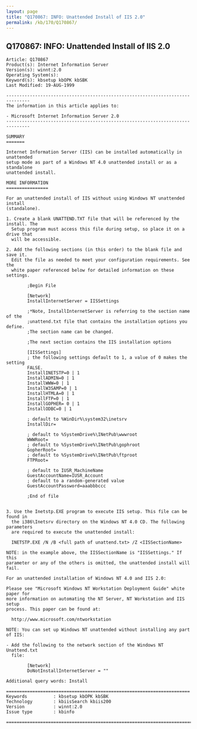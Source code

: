 ```yaml
---
layout: page
title: "Q170867: INFO: Unattended Install of IIS 2.0"
permalink: /kb/170/Q170867/
---
```


## Q170867: INFO: Unattended Install of IIS 2.0

	Article: Q170867
	Product(s): Internet Information Server
	Version(s): winnt:2.0
	Operating System(s): 
	Keyword(s): kbsetup kbOPK kbSBK
	Last Modified: 19-AUG-1999
	
	-------------------------------------------------------------------------------
	The information in this article applies to:
	
	- Microsoft Internet Information Server 2.0 
	-------------------------------------------------------------------------------
	
	SUMMARY
	=======
	
	Internet Information Server (IIS) can be installed automatically in unattended
	setup mode as part of a Windows NT 4.0 unattended install or as a standalone
	unattended install.
	
	MORE INFORMATION
	================
	
	For an unattended install of IIS without using Windows NT unattended install
	(standalone).
	
	1. Create a blank UNATTEND.TXT file that will be referenced by the install. The
	  Setup program must access this file during setup, so place it on a drive that
	  will be accessible.
	
	2. Add the following sections (in this order) to the blank file and save it.
	  Edit the file as needed to meet your configuration requirements. See the
	  white paper referenced below for detailed information on these settings.
	
	        ;Begin File
	
	        [Network]
	        InstallInternetServer = IISSettings
	
	        ;*Note, InstallInternetServer is referring to the section name of the
	        ;unattend.txt file that contains the installation options you define.
	        ;The section name can be changed.
	
	        ;The next section contains the IIS installation options
	
	        [IISSettings]
	        ; the following settings default to 1, a value of 0 makes the setting
	        FALSE.
	        InstallINETSTP=0 | 1
	        InstallADMIN=0 | 1
	        InstallWWW=0 | 1
	        InstallW3SAMP=0 | 1
	        InstallHTMLA=0 | 1
	        InstallFTP=0 | 1
	        InstallGOPHER= 0 | 1
	        InstallODBC=0 | 1
	
	        ; default to %WinDir%\system32\inetsrv
	        InstallDir=
	
	        ; default to %SystemDrive%\INetPub\wwwroot
	        WWWRoot=
	        ; default to %SystemDrive%\INetPub\gophroot
	        GopherRoot=
	        ; default to %SystemDrive%\INetPub\ftproot
	        FTPRoot=
	
	        ; default to IUSR_MachineName
	        GuestAccountName=IUSR_Account
	        ; default to a random-generated value
	        GuestAccountPassword=aaabbbccc
	
	        ;End of file
	   
	
	3. Use the Inetstp.EXE program to execute IIS setup. This file can be found in
	  the i386\Inetsrv directory on the Windows NT 4.0 CD. The following parameters
	  are required to execute the unattended install:
	
	  INETSTP.EXE /N /B <full path of unattend.txt> /Z <IISSectionName>
	
	NOTE: in the example above, the IISSectionName is "IISSettings." If this
	parameter or any of the others is omitted, the unattended install will fail.
	
	For an unattended installation of Windows NT 4.0 and IIS 2.0:
	
	Please see "Microsoft Windows NT Workstation Deployment Guide" white paper for
	more information on automating the NT Server, NT Workstation and IIS setup
	process. This paper can be found at:
	
	  http://www.microsoft.com/ntworkstation
	
	NOTE: You can set up Windows NT unattended without installing any part of IIS:
	
	- Add the following to the network section of the Windows NT Unattend.txt
	  file:
	
	        [Network]
	        DoNotInstallInternetServer = ""
	
	Additional query words: Install
	
	======================================================================
	Keywords          : kbsetup kbOPK kbSBK 
	Technology        : kbiisSearch kbiis200
	Version           : winnt:2.0
	Issue type        : kbinfo
	
	=============================================================================
	
